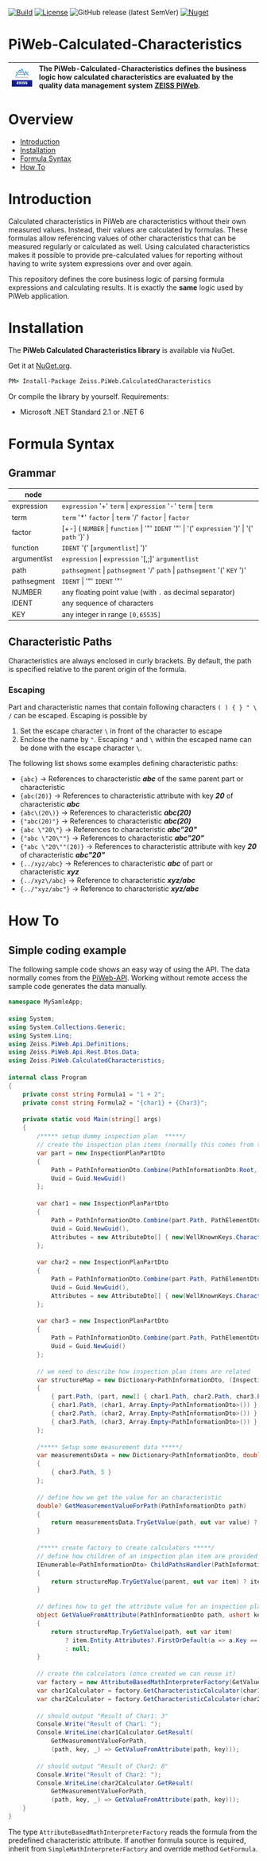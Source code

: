 [![Build](https://github.com/ZEISS-PiWeb/PiWeb-Calculated-Characteristics/actions/workflows/develop.yml/badge.svg)](https://github.com/ZEISS-PiWeb/PiWeb-Calculated-Characteristics/actions/workflows/develop.yml)
[![License](https://img.shields.io/badge/License-BSD%203--Clause-blue.svg)](https://opensource.org/licenses/BSD-3-Clause)
![GitHub release (latest SemVer)](https://img.shields.io/github/v/release/zeiss-piweb/Piweb-calculated-characteristics)
[![Nuget](https://img.shields.io/nuget/v/Zeiss.PiWeb.CalculatedCharacteristics?style=flat&logo=nuget)](https://www.nuget.org/packages/Zeiss.PiWeb.CalculatedCharacteristics/)

# PiWeb-Calculated-Characteristics

| ![Zeiss IQS Logo](gfx/logo_128x128.png) | The PiWeb-Calculated-Characteristics defines the business logic how calculated characteristics are evaluated by the quality data management system [ZEISS PiWeb](http://www.zeiss.com/industrial-metrology/en_de/products/software/piweb.html). |
|-|:-|

# Overview

- [Introduction](#introduction)
- [Installation](#installation)
- [Formula Syntax](#formulasyntax)
- [How To](#howto)

<a id="markdown-introduction" name="introduction"></a>
# Introduction

Calculated characteristics in PiWeb are characteristics without their own measured values. Instead, their values are calculated by formulas. These formulas allow referencing values of other characteristics that can be measured regularly or calculated as well. Using calculated characteristics makes it possible to provide pre-calculated values for reporting without having to write system expressions over and over again.

This repository defines the core business logic of parsing formula expressions and calculating results. It is exactly the **same** logic used by PiWeb application.

<a id="markdown-installation" name="installation"></a>
# Installation

The **PiWeb Calculated Characteristics library** is available via NuGet.

Get it at [NuGet.org](https://www.nuget.org/packages/Zeiss.PiWeb.CalculatedCharacteristics/).

```cmd
PM> Install-Package Zeiss.PiWeb.CalculatedCharacteristics
```

Or compile the library by yourself. Requirements:

* Microsoft .NET Standard 2.1 or .NET 6

<a id="markdown-formulasyntax" name="formulasyntax"></a>
# Formula Syntax

## Grammar

| node |   |
| --- | --- |
| expression | `expression` '+' `term` \| `expression` '-' `term` \| `term` |
| term | `term` '\*' `factor` \| `term` '/' `factor` \| `factor` |
| factor | [+-] ( `NUMBER` \| `function` \| '"' `IDENT` '"' \| '(' `expression` ')' \| '{' `path` '}' ) |
| function | `IDENT` '(' [`argumentlist`] ')' |
| argumentlist | `expression` \| `expression` '[,;]' `argumentlist` |
| path | `pathsegment` \| `pathsegment` '/' `path` \| `pathsegment` '(' `KEY` ')' |
| pathsegment | `IDENT` \| '"' `IDENT` '"' |
| NUMBER | any floating point value (with `.` as decimal separator) |
| IDENT | any sequence of characters |
| KEY | any integer in range `[0,65535]` |

## Characteristic Paths

Characteristics are always enclosed in curly brackets. By default, the path is specified relative to the parent origin of the formula.

### Escaping

Part and characteristic names that contain following characters `( ) { } " \ /` can be escaped. Escaping is possible by

1. Set the escape character `\` in front of the character to escape
2. Enclose the name by `"`. Escaping `"` and `\` within the escaped name can be done with the escape character `\`.

The following list shows some examples defining characteristic paths:

- `{abc}` -> References to characteristic ***abc*** of the same parent part or characteristic
- `{abc(20)}` -> References to characteristic attribute with key ***20*** of characteristic ***abc***
- `{abc\(20\)}` -> References to characteristic ***abc(20)***
- `{"abc(20)"}` -> References to characteristic ***abc(20)***
- `{abc \"20\"}` -> References to characteristic ***abc"20"***
- `{"abc \"20\""}` -> References to characteristic ***abc"20"***
- `{"abc \"20\""(20)}` -> References to characteristic attribute with key ***20*** of characteristic ***abc"20"***
- `{../xyz/abc}` -> References to characteristic ***abc*** of part or characteristic ***xyz***
- `{../xyz\/abc}` -> Reference to characteristic ***xyz/abc***
- `{../"xyz/abc"}` -> Reference to characteristic ***xyz/abc***

<a id="markdown-howto" name="howto"></a>
# How To

## Simple coding example

The following sample code shows an easy way of using the API. The data normally comes from the [PiWeb-API](https://github.com/ZEISS-PiWeb/PiWeb-Api). Working without remote access the sample code generates the data manually.

```csharp
namespace MySamleApp;

using System;
using System.Collections.Generic;
using System.Linq;
using Zeiss.PiWeb.Api.Definitions;
using Zeiss.PiWeb.Api.Rest.Dtos.Data;
using Zeiss.PiWeb.CalculatedCharacteristics;
    
internal class Program
{
    private const string Formula1 = "1 + 2";
    private const string Formula2 = "{char1} + {Char3}";

    private static void Main(string[] args)
    {
        /***** setup dummy inspection plan  *****/
        // create the inspection plan items (normally this comes from the PiWeb-Server via REST.API)
        var part = new InspectionPlanPartDto
        {
            Path = PathInformationDto.Combine(PathInformationDto.Root, PathElementDto.Part("Part")),
            Uuid = Guid.NewGuid()
        };

        var char1 = new InspectionPlanPartDto
        {
            Path = PathInformationDto.Combine(part.Path, PathElementDto.Char("Char1")),
            Uuid = Guid.NewGuid(),
            Attributes = new AttributeDto[] { new(WellKnownKeys.Characteristic.LogicalOperationString, Formula1) }
        };

        var char2 = new InspectionPlanPartDto
        {
            Path = PathInformationDto.Combine(part.Path, PathElementDto.Char("Char2")),
            Uuid = Guid.NewGuid(),
            Attributes = new AttributeDto[] { new(WellKnownKeys.Characteristic.LogicalOperationString, Formula2) }
        };

        var char3 = new InspectionPlanPartDto
        {
            Path = PathInformationDto.Combine(part.Path, PathElementDto.Char("Char3")),
            Uuid = Guid.NewGuid()
        };

        // we need to describe how inspection plan items are related 
        var structureMap = new Dictionary<PathInformationDto, (InspectionPlanDtoBase Entity, PathInformationDto[] Children)>
        {
            { part.Path, (part, new[] { char1.Path, char2.Path, char3.Path }) },
            { char1.Path, (char1, Array.Empty<PathInformationDto>()) },
            { char2.Path, (char2, Array.Empty<PathInformationDto>()) },
            { char3.Path, (char3, Array.Empty<PathInformationDto>()) }
        };

        /***** Setup some measurement data *****/
        var measurementsData = new Dictionary<PathInformationDto, double?>
        {
            { char3.Path, 5 }
        };

        // define how we get the value for an characteristic
        double? GetMeasurementValueForPath(PathInformationDto path)
        {
            return measurementsData.TryGetValue(path, out var value) ? value : null;
        }

        /***** create factory to create calculators *****/
        // define how children of an inspection plan item are provided 
        IEnumerable<PathInformationDto> ChildPathsHandler(PathInformationDto parent)
        {
            return structureMap.TryGetValue(parent, out var item) ? item.Children : Array.Empty<PathInformationDto>();
        }

        // defines how to get the attribute value for an inspection plan item from path
        object GetValueFromAttribute(PathInformationDto path, ushort key)
        {
            return structureMap.TryGetValue(path, out var item)
                ? item.Entity.Attributes?.FirstOrDefault(a => a.Key == key)?.Value
                : null;
        }

        // create the calculators (once created we can reuse it)
        var factory = new AttributeBasedMathInterpreterFactory(GetValueFromAttribute, ChildPathsHandler);
        var char1Calculator = factory.GetCharacteristicCalculator(char1.Path);
        var char2Calculator = factory.GetCharacteristicCalculator(char2.Path);

        // should output "Result of Char1: 3"
        Console.Write("Result of Char1: ");
        Console.WriteLine(char1Calculator.GetResult(
            GetMeasurementValueForPath,
            (path, key, _) => GetValueFromAttribute(path, key)));

        // should output "Result of Char2: 8"
        Console.Write("Result of Char2: ");
        Console.WriteLine(char2Calculator.GetResult(
            GetMeasurementValueForPath,
            (path, key, _) => GetValueFromAttribute(path, key)));
    }
}
```

The type `AttributeBasedMathInterpreterFactory` reads the formula from the predefined characteristic attribute. If another formula source is required, inherit from `SimpleMathInterpreterFactory` and override method `GetFormula`.
